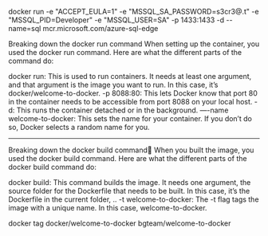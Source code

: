docker run -e "ACCEPT_EULA=1" -e "MSSQL_SA_PASSWORD=s3cr3@.t" -e "MSSQL_PID=Developer" -e "MSSQL_USER=SA" -p 1433:1433 -d --name=sql mcr.microsoft.com/azure-sql-edge



Breaking down the docker run command
When setting up the container, you used the docker run command. Here are what the different parts of the command do:

docker run: This is used to run containers. It needs at least one argument, and that argument is the image you want to run. In this case, it’s docker/welcome-to-docker.
-p 8088:80: This lets Docker know that port 80 in the container needs to be accessible from port 8088 on your local host.
-d: This runs the container detached or in the background.
—-name welcome-to-docker: This sets the name for your container. If you don’t do so, Docker selects a random name for you.

-------


Breaking down the docker build command🔗
When you built the image, you used the docker build command. Here are what the different parts of the docker build command do:

docker build: This command builds the image. It needs one argument, the source folder for the Dockerfile that needs to be built. In this case, it’s the Dockerfile in the current folder, ..
-t welcome-to-docker: The -t flag tags the image with a unique name. In this case, welcome-to-docker.


docker tag docker/welcome-to-docker bgteam/welcome-to-docker
